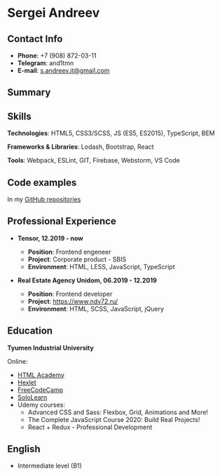 # Sergei Andreev

## Contact Info

-   **Phone**: +7 (908) 872-03-11
-   **Telegram**: and1tmn
-   **E-mail**: s.andreev.it@gmail.com


## Summary


## Skills

**Technologies**: HTML5, CSS3/SCSS, JS (ES5, ES2015), TypeScript, BEM

**Frameworks & Libraries**: Lodash, Bootstrap, React

**Tools**: Webpack, ESLint, GIT, Firebase, Webstorm, VS Code


## Code examples

In my [GitHub repositories](https://github.com/sergei-andreev)


## Professional Experience

-   **Tensor, 12.2019 - now**
    -   **Position**: Frontend engeneer
    -   **Project**: Сorporate product - SBIS
    -   **Environment**: HTML, LESS, JavaScript, TypeScript

-   **Real Estate Agency Unidom, 06.2019 - 12.2019**
    -   **Position**: Frontend developer
    -   **Project**: https://www.ndv72.ru/
    -   **Environment**: HTML, SCSS, JavaScript, jQuery


## Education

**Tyumen Industrial University**

Online:
- [HTML Academy](https://htmlacademy.ru/profile/sergey_a)
- [Hexlet](https://ru.hexlet.io/u/sergei-andreev)
- [FreeCodeCamp](https://www.freecodecamp.org/sergei-andreev)
- [SoloLearn](https://www.sololearn.com/Profile/5372063)
- Udemy courses:
    - Advanced CSS and Sass: Flexbox, Grid, Animations and More!
    - The Complete JavaScript Course 2020: Build Real Projects!
    - React + Redux - Professional Development


## English

-   Intermediate level (B1)
